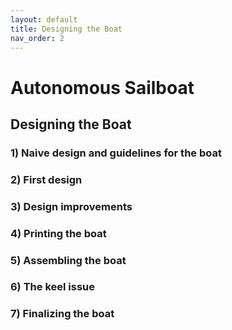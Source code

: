 ```yaml
---
layout: default
title: Designing the Boat
nav_order: 2
---
```


# Autonomous Sailboat

## Designing the Boat

### 1)	Naive design and guidelines for the boat
### 2)	First design
### 3)	Design improvements
### 4)	Printing the boat
### 5)	Assembling the boat
### 6)	The keel issue
### 7)	Finalizing the boat